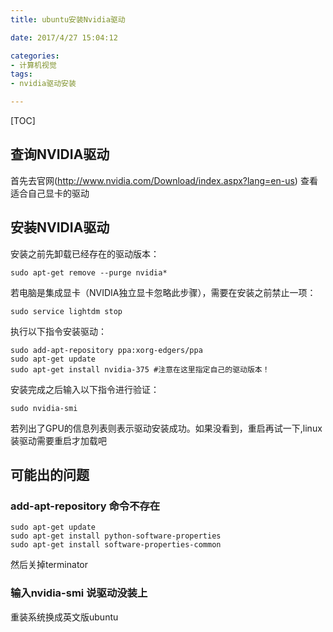 ```yaml
---
title: ubuntu安装Nvidia驱动

date: 2017/4/27 15:04:12

categories:
- 计算机视觉
tags:
- nvidia驱动安装

---
```

[TOC]

## 查询NVIDIA驱动
首先去官网(http://www.nvidia.com/Download/index.aspx?lang=en-us) 查看适合自己显卡的驱动
## 安装NVIDIA驱动
安装之前先卸载已经存在的驱动版本：
```
sudo apt-get remove --purge nvidia*
```
若电脑是集成显卡（NVIDIA独立显卡忽略此步骤），需要在安装之前禁止一项：
```
sudo service lightdm stop
```
执行以下指令安装驱动：
```
sudo add-apt-repository ppa:xorg-edgers/ppa
sudo apt-get update
sudo apt-get install nvidia-375 #注意在这里指定自己的驱动版本！
```
安装完成之后输入以下指令进行验证：
```
sudo nvidia-smi
```
若列出了GPU的信息列表则表示驱动安装成功。如果没看到，重启再试一下,linux装驱动需要重启才加载吧

## 可能出的问题

### add-apt-repository 命令不存在
```
sudo apt-get update
sudo apt-get install python-software-properties
sudo apt-get install software-properties-common
```
然后关掉terminator

### 输入nvidia-smi 说驱动没装上

重装系统换成英文版ubuntu




